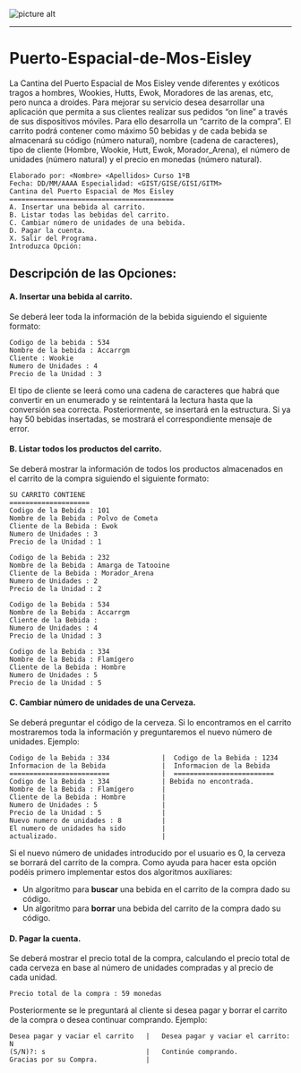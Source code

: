 ![picture alt](https://vignette.wikia.nocookie.net/clubpenguin/images/4/40/Puerto.png/revision/latest?cb=20130727165528&path-prefix=es "SantiagoMGV.me")
 - - - -
Puerto-Espacial-de-Mos-Eisley
===============================
La Cantina del Puerto Espacial de Mos Eisley vende diferentes y exóticos tragos a hombres, Wookies, Hutts, Ewok, Moradores de las arenas, etc, pero nunca a droides. Para mejorar su servicio desea desarrollar una aplicación que permita a sus clientes realizar sus pedidos “on line” a través de sus dispositivos móviles. Para ello desarrolla un “carrito de la compra”. El carrito podrá contener como máximo 50 bebidas y de cada bebida se almacenará su código (número natural), nombre (cadena de caracteres), tipo de cliente (Hombre, Wookie, Hutt, Ewok, Morador_Arena), el número de unidades (número natural) y el precio en monedas (número natural).

```
Elaborado por: <Nombre> <Apellidos> Curso 1ºB
Fecha: DD/MM/AAAA Especialidad: <GIST/GISE/GISI/GITM>
Cantina del Puerto Espacial de Mos Eisley
=========================================
A. Insertar una bebida al carrito.
B. Listar todas las bebidas del carrito.
C. Cambiar número de unidades de una bebida.
D. Pagar la cuenta.
X. Salir del Programa.
Introduzca Opción: 
```

Descripción de las Opciones:
-----------------------------
#### A. Insertar una bebida al carrito.

Se deberá leer toda la información de la bebida siguiendo el siguiente formato:
```
Codigo de la bebida : 534
Nombre de la bebida : Accarrgm
Cliente : Wookie
Numero de Unidades : 4
Precio de la Unidad : 3
```
El tipo de cliente se leerá como una cadena de caracteres que habrá que convertir en un enumerado y
se reintentará la lectura hasta que la conversión sea correcta. Posteriormente, se insertará en la
estructura. Si ya hay 50 bebidas insertadas, se mostrará el correspondiente mensaje de error.

#### B. Listar todos los productos del carrito.
Se deberá mostrar la información de todos los productos almacenados en el carrito de la compra
siguiendo el siguiente formato:
```
SU CARRITO CONTIENE
====================
Codigo de la Bebida : 101
Nombre de la Bebida : Polvo de Cometa
Cliente de la Bebida : Ewok
Numero de Unidades : 3
Precio de la Unidad : 1

Codigo de la Bebida : 232
Nombre de la Bebida : Amarga de Tatooine
Cliente de la Bebida : Morador_Arena
Numero de Unidades : 2
Precio de la Unidad : 2

Codigo de la Bebida : 534
Nombre de la Bebida : Accarrgm
Cliente de la Bebida :
Numero de Unidades : 4
Precio de la Unidad : 3

Codigo de la Bebida : 334
Nombre de la Bebida : Flamígero
Cliente de la Bebida : Hombre
Numero de Unidades : 5
Precio de la Unidad : 5
```

#### C. Cambiar número de unidades de una Cerveza.
Se deberá preguntar el código de la cerveza. Si lo encontramos en el carrito mostraremos toda la
información y preguntaremos el nuevo número de unidades. Ejemplo:
```
Codigo de la Bebida : 334             |  Codigo de la Bebida : 1234
Informacion de la Bebida              |  Informacion de la Bebida
=========================             |  =========================
Codigo de la Bebida : 334             | Bebida no encontrada.
Nombre de la Bebida : Flamígero       |
Cliente de la Bebida : Hombre         |
Numero de Unidades : 5                |
Precio de la Unidad : 5               |
Nuevo numero de unidades : 8          |
El numero de unidades ha sido         |
actualizado.                          |
```
Si el nuevo número de unidades introducido por el usuario es 0, la cerveza se borrará del carrito de la
compra.
Como ayuda para hacer esta opción podéis primero implementar estos dos algoritmos auxiliares:
  * Un algoritmo para **buscar** una bebida en el carrito de la compra dado su código.
  * Un algoritmo para **borrar** una bebida del carrito de la compra dado su código.

#### D. Pagar la cuenta.
Se deberá mostrar el precio total de la compra, calculando el precio total de cada cerveza en base al
número de unidades compradas y al precio de cada unidad.
```
Precio total de la compra : 59 monedas
```
Posteriormente se le preguntará al cliente si desea pagar y borrar el carrito de la compra o desea
continuar comprando. Ejemplo:
```
Desea pagar y vaciar el carrito   |   Desea pagar y vaciar el carrito: N
(S/N)?: s                         |   Continúe comprando.
Gracias por su Compra.            |

